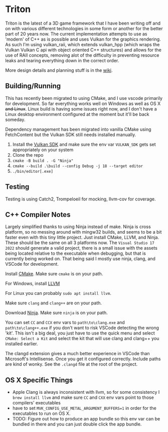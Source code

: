 # Triton

Triton is the latest of a 3D game framework that I have been writing off and on with various different technologies
in some form or another for the better part of 20 years now. The current implementation attempts to use as
'modern' of C++ as is possible and uses Vulkan for the graphics rendering. As such I'm using vulkan_raii, which
extends vulkan_hpp (which wraps the Vulkan Vulkan C api with object oriented C++ structures) and allows for the
use of RAII concepts, removing alot of the difficulty in preventing resource leaks and tearing everything down
in the correct order.

More design details and planning stuff is in the [wiki](https://github.com/matt328/triton/wiki).

## Building/Running

This has recently been migrated to using CMake, and I use vscode primarily for development. So far everything works well on Windows as well as OS X ~~and Linux~~. Linux build is having some issues right now, and I don't have a Linux desktop environment configured at the moment but it'll be back someday.

Dependency management has been migrated into vanilla CMake using FetchContent but the Vulkan SDK still needs installed manually.

1. Install the [Vulkan SDK](https://vulkan.lunarg.com/) and make sure the env var `VULKAN_SDK` gets set appropriately on your system
1. Clone the repo
1. `cmake -B build . -G "Ninja"`
1. `cmake --build .\build --config Debug -j 18 --target editor`
1. `./bin/editor[.exe]`

## Testing

Testing is using Catch2, Trompeloeil for mocking, llvm-cov for coverage.

## C++ Compiler Notes

Largely simplified thanks to using Ninja instead of make.  Ninja is cross platform, so no messing around with mingw32 builds, and seems to be a bit faster even with this tiny little project. Just install CMake, LLVM, and Ninja. These should be the same on all 3 platforms now.  The `Visual Studio 17 2022` should generate a valid project, there is a small issue with the assets being located relative to the executable when debugging, but that is currently being worked on. That being said I mostly use ninja, clang, and VSCode for development.

Install [CMake](https://cmake.org/download/).  Make sure `cmake` is on your path.

For Windows, install [LLVM](https://github.com/llvm/llvm-project/releases/)

For Linux you can probably `sudo apt install llvm`.

Make sure `clang` and `clang++` are on your path.

Download [Ninja](https://github.com/ninja-build/ninja/releases). Make sure `ninja` is on your path.

You can set `CC` and `CCX` env vars to `path\to\clang.exe` and `path\to\clang++.exe` if you don't want to risk VSCode detecting the wrong 'kit'. This isn't a big deal, you just have to use the quick menu and select `CMake: Select a Kit` and select the kit that will use clang and clang++ you installed earlier.

The clangd extension gives a much better experience in VSCode than Microsoft's Intellisense. Once you get it configured correctly. Include paths are kind of wonky. See the `.clangd` file at the root of the project.

## OS X Specific Things

- Apple Clang is always inconsistent with llvm, so for some consistency I `brew install llvm` and make sure `CC` and `CXX` env vars point to those compilers' executables
- have to set `MVK_CONFIG_USE_METAL_ARGUMENT_BUFFERS=1` in order for the executables to run on OS X.
- TODO: Figure out how to produce an app bundle so this env var can be bundled in there and you can just double click the app bundle.

